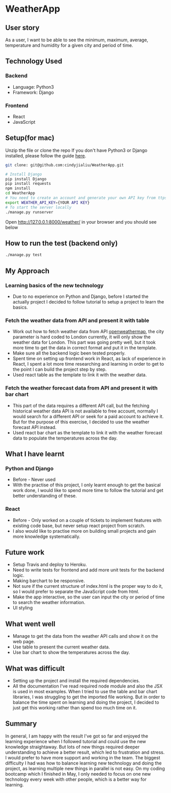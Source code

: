# WeatherApp

## User story
As a user, I want to be able to see the minimum, maximum, average, temperature and humidity for a given city and period of time.

## Technology Used
### Backend
* Language: Python3
* Framework: Django
### Frontend
* React
* JavaScript
## Setup(for mac)
Unzip the file or clone the repo
If you don't have Python3 or Django installed, please follow the guide [here](https://docs.djangoproject.com/en/2.1/topics/install/).

```bash
git clone: git@github.com:cindyjialiu/WeatherApp.git 
```
```bash
# Install Django
pip install Django
pip install requests
npm install
cd WeatherApp
# You need to create an account and generate your own API key from ttps://openweathermap.org/api
export WEATHER_API_KEY={YOUR API KEY}
# To start the server locally
./manage.py runserver 
```
Open http://127.0.0.1:8000/weather/ in your browser and you should see below
## How to run the test (backend only)
```bash
./manage.py test 
```

## My Approach

### Learning basics of the new technology
* Due to no experience on Python and Django, before I started the actually project I decided to follow tutorial 
to setup a project to learn the basics.

### Fetch the weather data from API and present it with table

* Work out how to fetch weather data from API [openweathermap](https://openweathermap.org/api), the city 
parameter is hard coded to London currently, it will only show the weather data for London. This part
 was going pretty well, but it took more time to get the data in correct format and put it in the template.
* Make sure all the backend logic been tested properly.
* Spent time on setting up frontend work in React, as lack of experience in React, I spent a lot more time
researching and learning in order to get to the point I can build the project step by step.
* Used react table as the template to link it with the weather data.

### Fetch the weather forecast data from API and present it with bar chart
* This part of the data requires a different API call, but the fetching historical weather data API is not 
available to free account, normally I would search for a different API or seek for a paid account
to achieve it. But for the purpose of this exercise, I decided to use the weather forecast API instead. 
* Used react bar chart as the template to link it with the weather forecast data to populate the temperatures across the day.

## What I have learnt

### Python and Django
* Before - Never used
* With the practise of this project, I only learnt enough to get the basical work done, I would like
 to spend more time to follow the tutorial and get better understanding of these.
### React
* Before - Only worked on a couple of tickets to implement features with existing code base, but never
setup react project from scratch.
* I also would like to practise more on building small projects and gain more knowledge systematically.

## Future work
* Setup Travis and deploy to Heroku.
* Need to write tests for frontend and add more unit tests for the backend logic.
* Making barchart to be responsive.
* Not sure if the current structure of index.html is the proper way to do it, so I would prefer to 
separate the JavaScript code from html.
* Make the app interactive, so the user can input the city or period of time to search the weather information.
* UI styling

## What went well
* Manage to get the data from the weather API calls and show it on the web page.
* Use table to present the current weather data.
* Use bar chart to show the temperatures across the day.

## What was difficult
* Setting up the project and install the required dependencies.
* All the documentation I've read required node module and also the JSX is used in most examples. When I tried
 to use the table and bar chart libraries, I was struggling to get the imported file working. But in order to balance
 the time spent on learning and doing the project, I decided to just get this working rather than spend too much time on it.
## Summary
In general, I am happy with the result I've got so far and enjoyed the learning experience when I followed tutorial and could
use the new knowledge straightaway. But lots of new things required deeper understanding to achieve a better result, which led to 
frustration and stress. I would prefer to have more support and working in the team.
The biggest difficulty I had was how to balance learning new technology and doing the project, as learning multiple
new things in parallel is not easy. On my coding bootcamp which I finished in May, I only needed to focus on one new 
technology every week with other people, which is a better way for learning. 
